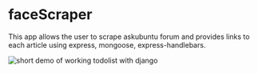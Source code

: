 # faceScraper
This app allows the user to scrape askubuntu forum and provides links to each article using express, mongoose, express-handlebars.


![short demo of working todolist with django](https://raw.githubusercontent.com/josephskrzysowski/faceScraper/master/img/FaceScraper.gif?raw=true)

